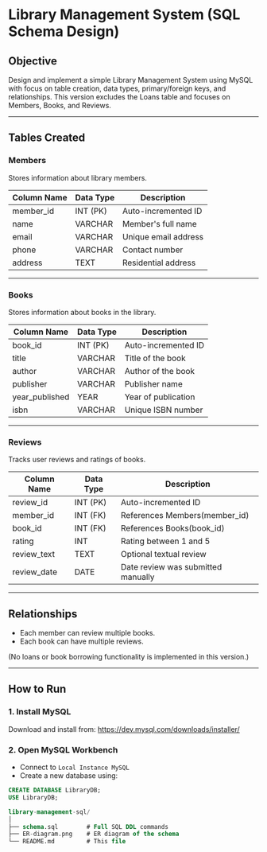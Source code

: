 # Library Management System (SQL Schema Design)

## Objective
Design and implement a simple Library Management System using MySQL with focus on table creation, data types, primary/foreign keys, and relationships. This version excludes the Loans table and focuses on Members, Books, and Reviews.

---

##  Tables Created

### Members
Stores information about library members.

| Column Name | Data Type   | Description            |
|-------------|-------------|------------------------|
| member_id   | INT (PK)    | Auto-incremented ID    |
| name        | VARCHAR     | Member's full name     |
| email       | VARCHAR     | Unique email address   |
| phone       | VARCHAR     | Contact number         |
| address     | TEXT        | Residential address    |

---

### Books
Stores information about books in the library.

| Column Name     | Data Type   | Description              |
|------------------|-------------|--------------------------|
| book_id          | INT (PK)    | Auto-incremented ID      |
| title            | VARCHAR     | Title of the book        |
| author           | VARCHAR     | Author of the book       |
| publisher        | VARCHAR     | Publisher name           |
| year_published   | YEAR        | Year of publication      |
| isbn             | VARCHAR     | Unique ISBN number       |

---

### Reviews
Tracks user reviews and ratings of books.

| Column Name  | Data Type   | Description                         |
|--------------|-------------|-------------------------------------|
| review_id    | INT (PK)    | Auto-incremented ID                 |
| member_id    | INT (FK)    | References Members(member_id)      |
| book_id      | INT (FK)    | References Books(book_id)          |
| rating       | INT         | Rating between 1 and 5              |
| review_text  | TEXT        | Optional textual review             |
| review_date  | DATE        | Date review was submitted manually  |

---

##  Relationships

- Each member can review multiple books.
- Each book can have multiple reviews.

(No loans or book borrowing functionality is implemented in this version.)

---

##  How to Run

### 1. Install MySQL
Download and install from: https://dev.mysql.com/downloads/installer/

### 2. Open MySQL Workbench
- Connect to `Local Instance MySQL`
- Create a new database using:
```sql
CREATE DATABASE LibraryDB;
USE LibraryDB;

library-management-sql/
│
├── schema.sql        # Full SQL DDL commands
├── ER-diagram.png    # ER diagram of the schema
└── README.md         # This file
